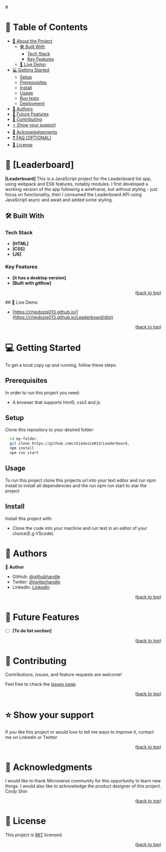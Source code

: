 #<a name="readme-top"></a>

# 📗 Table of Contents

- [📖 About the Project](#about-project)
  - [🛠 Built With](#built-with)
    - [Tech Stack](#tech-stack)
    - [Key Features](#key-features)
  - [🚀 Live Demo](#live-demo)
- [💻 Getting Started](#getting-started)
  - [Setup](#setup)
  - [Prerequisites](#prerequisites)
  - [Install](#install)
  - [Usage](#usage)
  - [Run tests](#run-tests)
  - [Deployment](#triangular_flag_on_post-deployment)
- [👥 Authors](#authors)
- [🔭 Future Features](#future-features)
- [🤝 Contributing](#contributing)
- [⭐️ Show your support](#support)
- [🙏 Acknowledgements](#acknowledgements)
- [❓ FAQ (OPTIONAL)](#faq)
- [📝 License](#license)

# 📖 [Leaderboard] <a name="about-project"></a>

**[Leaderboard]**
This is a JavaScript project for the Leaderboard list app, using webpack and ES6 features, notably modules. I first developed a working version of the app following a wireframe, but without styling - just focus on functionality, then I consumed the Leaderboard API using JavaScript async and await and added some styling.

## 🛠 Built With <a name="HTML, CSS and JS"></a>

### Tech Stack <a name="Front end"></a>

- **[HTML]**
- **[CSS]**
- **[JS]**

### Key Features <a name="key-features"></a>

- **[it has a desktop version]**
- **[Built with gitflow]**

<p align="right">(<a href="#readme-top">back to top</a>)</p>
## 🚀 Live Demo <a name="live-demo"></a>

- [https://chiedozie013.github.io/](https://chiedozie013.github.io/Leaderboard/dist)

<p align="right">(<a href="#readme-top">back to top</a>)</p>

# 💻 Getting Started <a name="getting-started"></a>

To get a local copy up and running, follow these steps.

## Prerequisites

In order to run this project you need:

- A browser that supports html5, css3 and js

## Setup

Clone this repository to your desired folder:

```sh
  cd my-folder,
  git clone https://github.com/chiedozie013/Leaderboard,
  npm install
  npm run start
```

## Usage

To run this project clone this projects url into your text editor and run npm install to install all dependencies and the run npm run start to star the project

## Install

Install this project with:

- Clone the code into your machine and run test in an editor of your choice(E.g VScode).

# 👥 Authors <a name="authors"></a>

👤 **Author**

- GitHub: [@githubhandle](https://github.com/chiedozie013)
- Twitter: [@twitterhandle](https://twitter.com/edoziey)
- LinkedIn: [LinkedIn](https://www.linkedin.com/in/chiedozie013/)

<p align="right">(<a href="#readme-top">back to top</a>)</p>

# 🔭 Future Features <a name="future-features"></a>

- [ ] **[To do list section]**

<p align="right">(<a href="#readme-top">back to top</a>)</p>

# 🤝 Contributing <a name="contributing"></a>

Contributions, issues, and feature requests are welcome!

Feel free to check the [issues page](https://github.com/chiedozie013/Leaderboard/issues).

<p align="right">(<a href="#readme-top">back to top</a>)</p>

# ⭐️ Show your support <a name="support"></a>

If you like this project or would love to tell me ways to improve it, contact me on LinkedIn or Twitter

<p align="right">(<a href="#readme-top">back to top</a>)</p>

# 🙏 Acknowledgments <a name="acknowledgements"></a>

I would like to thank Microverse community for this opportunity to learn new things.
I would also like to acknowledge the product designer of this project. Cindy Shin

<p align="right">(<a href="#readme-top">back to top</a>)</p>

# 📝 License <a name="license"></a>

This project is [MIT](https://github.com/chiedozie013/Leaderboard/blob/development/LICENSE) licensed.

<p align="right">(<a href="#readme-top">back to top</a>)</p>
